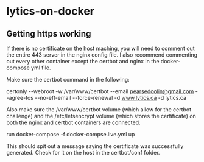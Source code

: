 # lytics-on-docker


## Getting https working
If there is no certificate on the host maching, you will need to comment out the entire 443 server in the nginx config file. I also recommend commenting out every other container except the certbot and nginx in the docker-compose yml file.

Make sure the certbot command in the following:

certonly --webroot -w /var/www/certbot --email pearsedoolin@gmail.com --agree-tos --no-eff-email --force-renewal -d www.lytics.ca -d lytics.ca

Also make sure the /var/www/certbot volume (which allow for the certbot challenge) and the /etc/letsencrypt volume (which stores the certificate) on both the nginx and certbot containers are connected.

run docker-compose -f docker-compse.live.yml up

This should spit out a message saying the certificate was successfully generated. Check for it on the host in the certbot/conf folder.

